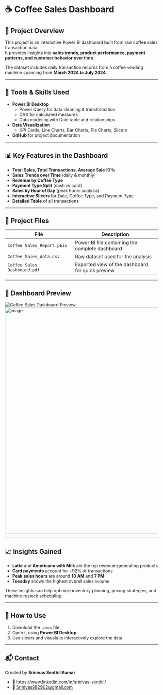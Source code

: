# ☕ Coffee Sales Dashboard

## 📌 Project Overview
This project is an interactive Power BI dashboard built from raw coffee sales transaction data.  
It provides insights into **sales trends, product performance, payment patterns, and customer behavior over time**.

The dataset includes daily transaction records from a coffee vending machine spanning from **March 2024 to July 2024**.

---

## 🧰 Tools & Skills Used
- **Power BI Desktop**
  - Power Query for data cleaning & transformation
  - DAX for calculated measures
  - Data modeling with Date table and relationships
- **Data Visualization**
  - KPI Cards, Line Charts, Bar Charts, Pie Charts, Slicers
- **GitHub** for project documentation

---

## 📊 Key Features in the Dashboard
- **Total Sales, Total Transactions, Average Sale** KPIs
- **Sales Trends over Time** (daily & monthly)
- **Revenue by Coffee Type**
- **Payment Type Split** (cash vs card)
- **Sales by Hour of Day** (peak hours analysis)
- **Interactive Slicers** for Date, Coffee Type, and Payment Type
- **Detailed Table** of all transactions

---

## 📁 Project Files
| File | Description |
|------|-------------|
| `Coffee_Sales_Report.pbix` | Power BI file containing the complete dashboard |
| `Coffee_Sales_data.csv` | Raw dataset used for the analysis |
| `Coffee Sales Dashboard.pdf` | Exported view of the dashboard for quick preview |

---

## 📸 Dashboard Preview
![Coffee Sales Dashboard Preview](./Coffee_Sales_Dashboard.png)  
<img width="1317" height="743" alt="image" src="https://github.com/user-attachments/assets/acf1f474-2d7f-4a9b-9c15-a8e0a789c4e6" />


---

## 📈 Insights Gained
- **Latte** and **Americano with Milk** are the top revenue-generating products
- **Card payments** account for ~92% of transactions
- **Peak sales hours** are around **10 AM** and **7 PM**
- **Tuesday** shows the highest overall sales volume

These insights can help optimize inventory planning, pricing strategies, and machine restock scheduling.

---

## 🧩 How to Use
1. Download the `.pbix` file.
2. Open it using **Power BI Desktop**.
3. Use slicers and visuals to interactively explore the data.

---

## 📬 Contact
Created by **Srinivas Senthil Kumar**  
- 💼 https://www.linkedin.com/in/srinivas-senthil/
- 📧 Srinivas982902@gmail.com

